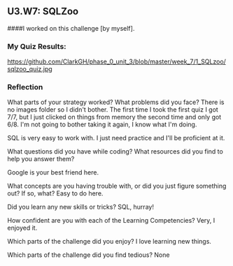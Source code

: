 ## U3.W7: SQLZoo

####I worked on this challenge [by myself].



### My Quiz Results:
<!-- Include the link to your image (saved in the imgs folder) to display it inline. -->
https://github.com/ClarkGH/phase_0_unit_3/blob/master/week_7/1_SQLzoo/sqlzoo_quiz.jpg






### Reflection
What parts of your strategy worked? What problems did you face?
There is no images folder so I didn't bother. The first time I took the first quiz I got 7/7, but I just clicked on things from memory the second time and only got 6/8. I'm not going to bother taking it again, I know what I'm doing.

SQL is very easy to work with. I just need practice and I'll be proficient at it.

What questions did you have while coding? What resources did you find to help you answer them?

Google is your best friend here.

What concepts are you having trouble with, or did you just figure something out? If so, what?
Easy to do here.

Did you learn any new skills or tricks?
SQL, hurray!

How confident are you with each of the Learning Competencies?
Very, I enjoyed it.

Which parts of the challenge did you enjoy?
I love learning new things.

Which parts of the challenge did you find tedious?
None
